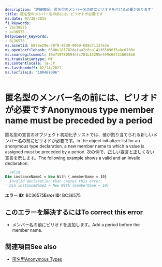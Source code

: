 ```yaml
---
description: '詳細情報: 匿名型のメンバー名の前にピリオドを付ける必要があります'
title: 匿名型のメンバー名の前には、ピリオドが必要です
ms.date: 07/20/2015
f1_keywords:
- vbc36575
- bc36575
helpviewer_keywords:
- BC36575
ms.assetid: b87be29e-39f0-4830-9969-608d71137e3e
ms.openlocfilehash: 6500e181782da1aa2c6ca141f65b90f5abc0700e
ms.sourcegitcommit: 10e719780594efc781b15295e499c66f316068b8
ms.translationtype: MT
ms.contentlocale: ja-JP
ms.lasthandoff: 02/14/2021
ms.locfileid: "100467096"
---
```

# <a name="anonymous-type-member-name-must-be-preceded-by-a-period"></a><span data-ttu-id="9fc86-103">匿名型のメンバー名の前には、ピリオドが必要です</span><span class="sxs-lookup"><span data-stu-id="9fc86-103">Anonymous type member name must be preceded by a period</span></span>

<span data-ttu-id="9fc86-104">匿名型の宣言のオブジェクト初期化子リストでは、値が割り当てられる新しいメンバー名の前にピリオドが必要です。</span><span class="sxs-lookup"><span data-stu-id="9fc86-104">In the object initializer list for an anonymous type declaration, a new member name to which a value is assigned must be preceded by a period.</span></span> <span data-ttu-id="9fc86-105">次の例で、正しい宣言と正しくない宣言を示します。</span><span class="sxs-lookup"><span data-stu-id="9fc86-105">The following example shows a valid and an invalid declaration:</span></span>  
  
```vb  
' Valid.  
Dim instanceName1 = New With {.memberName = 10}  
' Invalid declaration that causes this error.  
' Dim instanceName2 = New With {memberName = 10}  
```  
  
 <span data-ttu-id="9fc86-106">**エラー ID:** BC36575</span><span class="sxs-lookup"><span data-stu-id="9fc86-106">**Error ID:** BC36575</span></span>  
  
## <a name="to-correct-this-error"></a><span data-ttu-id="9fc86-107">このエラーを解決するには</span><span class="sxs-lookup"><span data-stu-id="9fc86-107">To correct this error</span></span>  
  
- <span data-ttu-id="9fc86-108">メンバー名の前にピリオドを追加します。</span><span class="sxs-lookup"><span data-stu-id="9fc86-108">Add a period before the member name.</span></span>  
  
## <a name="see-also"></a><span data-ttu-id="9fc86-109">関連項目</span><span class="sxs-lookup"><span data-stu-id="9fc86-109">See also</span></span>

- [<span data-ttu-id="9fc86-110">匿名型</span><span class="sxs-lookup"><span data-stu-id="9fc86-110">Anonymous Types</span></span>](../programming-guide/language-features/objects-and-classes/anonymous-types.md)
